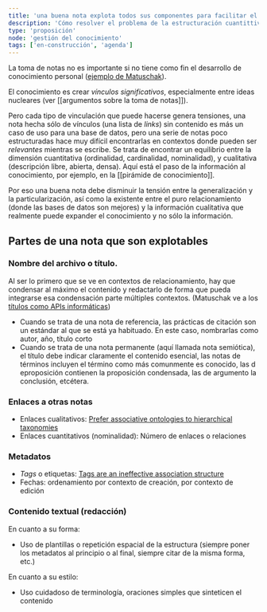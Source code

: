 ```yaml
---
title: 'una buena nota explota todos sus componentes para facilitar el trabajo cognitivo y la vinculación'
description: 'Cómo resolver el problema de la estructuración cuantittiva y la finura cualitativa de una nota'
type: 'proposición'
node: 'gestión del conocimiento'
tags: ['en-construcción', 'agenda']
---
```


La toma de notas no es importante si no tiene como fin el desarrollo de conocimiento personal ([ejemplo de Matuschak](https://notes.andymatuschak.org/z7kEFe6NfUSgtaDuUjST1oczKKzQQeQWk4Dbc)).

El conocimiento es crear *vínculos significativos*, especialmente entre ideas nucleares (ver [[argumentos sobre la toma de notas]]).

Pero cada tipo de vinculación que puede hacerse genera tensiones, una nota hecha sólo de vínculos (una lista de *links*) sin contenido es más un caso de uso para una base de datos, pero una serie de notas poco estructuradas hace muy difícil encontrarlas en contextos donde pueden ser *relevantes* mientras se escribe. Se trata de encontrar un equilibrio entre la dimensión cuantitativa (ordinalidad, cardinalidad, nominalidad), y cualitativa (descripción libre, abierta, densa). Aquí está el paso de la información al conocimiento, por ejemplo, en la [[pirámide de conocimiento]].

Por eso una buena nota debe disminuir la tensión entre la generalización y la particularización, así como la existente entre el puro relacionamiento (donde las bases de datos son mejores) y la información cualitativa que realmente puede expander el conocimiento y no sólo la información.

## Partes de una nota que son explotables

### Nombre del archivo o título. 

Al ser lo primero que se ve en contextos de relacionamiento, hay que condensar al máximo el contenido y redactarlo de forma que pueda integrarse esa condensación parte múltiples contextos. (Matuschak ve a los [títulos como APIs informáticas](https://notes.andymatuschak.org/z3XP5GRmd9z1D2qCE7pxUvbeSVeQuMiqz9x1C))

- Cuando se trata de una nota de referencia, las prácticas de citación son un estándar al que se está ya habituado. En este caso, nombrarlas como autor, año, título corto
- Cuando se trata de una nota permanente (aquí llamada nota semiótica), el título debe indicar claramente el contenido esencial, las notas de términos incluyen el término como más comunmente es conocido, las d eproposición contienen la proposición condensada, las de argumento la conclusión, etcétera.

### Enlaces a otras notas

- Enlaces cualitativos: [Prefer associative ontologies to hierarchical taxonomies](https://notes.andymatuschak.org/z29hLZHiVt7W2uss2uMpSZquAX5T6vaeSF6Cy)
- Enlaces cuantitativos (nominalidad): Número de enlaces o relaciones

### Metadatos

- *Tags* o etiquetas: [Tags are an ineffective association structure](https://notes.andymatuschak.org/z3MzhvmesiD2htMaEFQJif7gJgyaHAQvKH49Z)
- Fechas: ordenamiento por contexto de creación, por contexto de edición

### Contenido textual (redacción)

En cuanto a su forma:

- Uso de plantillas o repetición espacial de la estructura (siempre poner los metadatos al principio o al final, siempre citar de la misma forma, etc.)

En cuanto a su estilo:

- Uso cuidadoso de terminología, oraciones simples que sinteticen el contenido